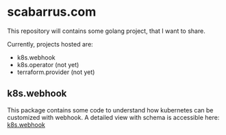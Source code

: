 # scabarrus.com
This repository will contains some golang project, that I want to share.

Currently, projects hosted are:
* k8s.webhook
* k8s.operator (not yet)
* terraform.provider (not yet)

## k8s.webhook
This package contains some code to understand how kubernetes can be customized with webhook.
A detailed view with schema is accessible here:
[k8s.webhook](../../blob/master/k8s.webhook/README.md)

